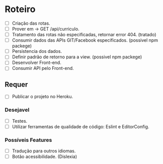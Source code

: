 # Roteiro
- [ ] Criação das rotas.
- [ ] Prover em -> GET  /api/curriculo.
- [ ] Tratamento das rotas não especificadas, retornar error 404. (tratado)
- [ ] Consumir dados das APIs GIT/Facebook especificados. (possivel npm packege)
- [ ] Persistencia dos dados.
- [ ] Definir padrão de retorno para a view. (possivel npm packege)
- [ ] Desenvolver Front-end.
- [ ] Consumir API pelo Front-end.

## Requer
- [ ] Publicar o projeto no Heroku.


### Desejavel
- [ ] Testes.
- [ ] Utilizar ferramentas de qualidade de código: Eslint e EditorConfig.

### Possíveis Features
- [ ] Tradução para outros idiomas.
- [ ] Botão acessibilidade. (Dislexia)

